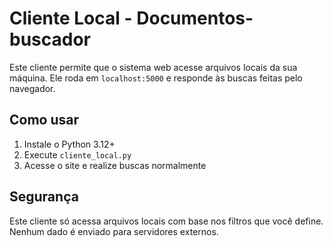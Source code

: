 # Cliente Local - Documentos-buscador

Este cliente permite que o sistema web acesse arquivos locais da sua máquina. Ele roda em `localhost:5000` e responde às buscas feitas pelo navegador.

## Como usar
1. Instale o Python 3.12+
2. Execute `cliente_local.py`
3. Acesse o site e realize buscas normalmente

## Segurança
Este cliente só acessa arquivos locais com base nos filtros que você define. Nenhum dado é enviado para servidores externos.
